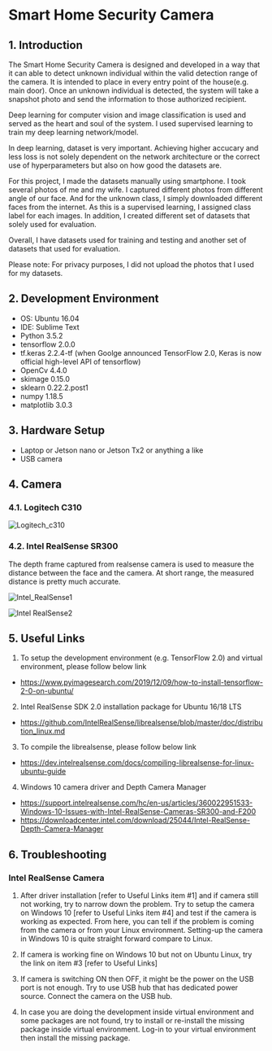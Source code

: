 # Smart Home Security Camera 

## 1. Introduction
The Smart Home Security Camera is designed and developed in a way that it can able to detect unknown individual within the valid detection range of the camera. It is intended to place in every entry point of the house(e.g. main door). Once an unknown individual is detected, the system will take a snapshot photo and send the information to those authorized recipient.

Deep learning for computer vision and image classification is used and served as the heart and soul of the system. I used supervised learning to train my deep learning network/model.

In deep learning, dataset is very important. Achieving higher accucary and less loss is not solely dependent on the network architecture or the correct use of hyperparameters but also on how good the datasets are.

For this project, I made the datasets manually using smartphone. I took several photos of me and my wife. I captured different photos from different angle of our face. And for the unknown class, I simply downloaded different faces from the internet. As this is a supervised learning, I assigned class label for each images.
In addition, I created different set of datasets that solely used for evaluation.

Overall, I have datasets used for training and testing and another set of datasets that used for evaluation.

Please note: For privacy purposes, I did not upload the photos that I used for my datasets.


## 2. Development Environment
 - OS: Ubuntu 16.04
 - IDE: Sublime Text
 - Python 3.5.2
 - tensorflow 2.0.0
 - tf.keras 2.2.4-tf (when Goolge announced TensorFlow 2.0, Keras is now official high-level API of tensorflow)
 - OpenCv 4.4.0
 - skimage 0.15.0
 - sklearn 0.22.2.post1
 - numpy 1.18.5
 - matplotlib 3.0.3


## 3. Hardware Setup
 - Laptop or Jetson nano or Jetson Tx2 or anything a like
 - USB camera


## 4. Camera

### 4.1. Logitech C310

![Logitech_c310](https://user-images.githubusercontent.com/47493510/98442767-bf3d7980-2141-11eb-9098-040037f16686.png)


### 4.2. Intel RealSense SR300
The depth frame captured from realsense camera is used to measure the distance between the face and the camera.
At short range, the measured distance is pretty much accurate.

![Intel_RealSense1](https://user-images.githubusercontent.com/47493510/98442683-04ad7700-2141-11eb-99da-c7f6e5b6abaa.png)

![Intel RealSense2](https://user-images.githubusercontent.com/47493510/98442754-9ae19d00-2141-11eb-9bdf-4db48373279c.png)


## 5. Useful Links
1. To setup the development environment (e.g. TensorFlow 2.0) and virtual environment, please follow below link
- https://www.pyimagesearch.com/2019/12/09/how-to-install-tensorflow-2-0-on-ubuntu/

2. Intel RealSense SDK 2.0 installation package for Ubuntu 16/18 LTS
- https://github.com/IntelRealSense/librealsense/blob/master/doc/distribution_linux.md

3. To compile the librealsense, please follow below link
- https://dev.intelrealsense.com/docs/compiling-librealsense-for-linux-ubuntu-guide

4. Windows 10 camera driver and Depth Camera Manager
- https://support.intelrealsense.com/hc/en-us/articles/360022951533-Windows-10-Issues-with-Intel-RealSense-Cameras-SR300-and-F200
- https://downloadcenter.intel.com/download/25044/Intel-RealSense-Depth-Camera-Manager


## 6. Troubleshooting

### Intel RealSense Camera
1. After driver installation [refer to Useful Links item #1] and if camera still not working, try to narrow down the problem. 
Try to setup the camera on Windows 10 [refer to Useful Links item #4] and test if the camera is working as expected. 
From here, you can tell if the problem is coming from the camera or from your Linux environment.
Setting-up the camera in Windows 10 is quite straight forward compare to Linux.

2. If camera is working fine on Windows 10 but not on Ubuntu Linux, try the link on item #3 [refer to Useful Links]

3. If camera is switching ON then OFF, it might be the power on the USB port is not enough.
Try to use USB hub that has dedicated power source. Connect the camera on the USB hub.

4. In case you are doing the development inside virtual environment and some packages are not found, try to install or re-install the missing
package inside virtual environment. Log-in to your virtual environment then install the missing package.



